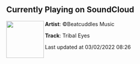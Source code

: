 ## Currently Playing on SoundCloud

[<img align="left" width="100" src="https://i1.sndcdn.com/artworks-87IlyK4D34eCs5Df-3Oz9Pg-t500x500.jpg">](https://soundcloud.com/beatcuddles/tribal-eyes?in=beatcuddles/sets/best-of-beatcuddles-music)

**Artist**: ©Beatcuddles Music 

**Track**: Tribal Eyes

Last updated at 03/02/2022 08:26
